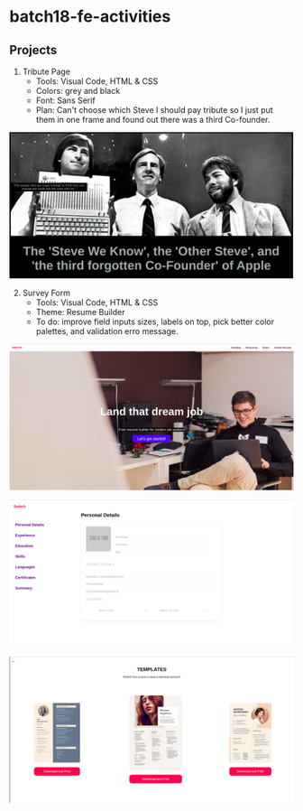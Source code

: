 # batch18-fe-activities

## Projects
1. Tribute Page 
    - Tools: Visual Code, HTML & CSS
    - Colors: grey and black
    - Font: Sans Serif
    - Plan: Can't choose which Steve I should pay tribute so I just put them in one frame and found out there was a third Co-founder.

![apple'sFounder](tribute-page/assets/tributePageScreenshot.png)

2. Survey Form
    - Tools: Visual Code, HTML & CSS
    - Theme: Resume Builder
    - To do: improve field inputs sizes, labels on top, pick better color palettes, and validation erro message.

![Landing Page](survey-form/assets/landing-page.png)

![Form](survey-form/assets/form.png)

![Resume Templates](survey-form/assets/resume-templates.png)